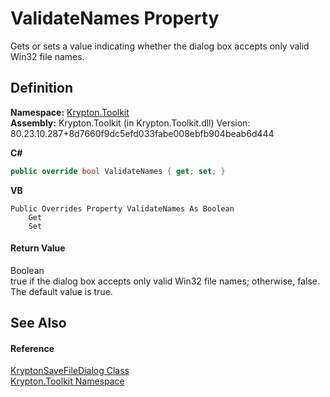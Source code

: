 # ValidateNames Property


Gets or sets a value indicating whether the dialog box accepts only valid Win32 file names.



## Definition
**Namespace:** <a href="79d2eac2-21f4-54ff-7552-b20c33c30600.md">Krypton.Toolkit</a>  
**Assembly:** Krypton.Toolkit (in Krypton.Toolkit.dll) Version: 80.23.10.287+8d7660f9dc5efd033fabe008ebfb904beab6d444

**C#**
``` C#
public override bool ValidateNames { get; set; }
```
**VB**
``` VB
Public Overrides Property ValidateNames As Boolean
	Get
	Set
```



#### Return Value
Boolean  
true if the dialog box accepts only valid Win32 file names; otherwise, false. The default value is true.

## See Also


#### Reference
<a href="c2ea607d-5d9e-5491-6eca-4080febc214a.md">KryptonSaveFileDialog Class</a>  
<a href="79d2eac2-21f4-54ff-7552-b20c33c30600.md">Krypton.Toolkit Namespace</a>  
